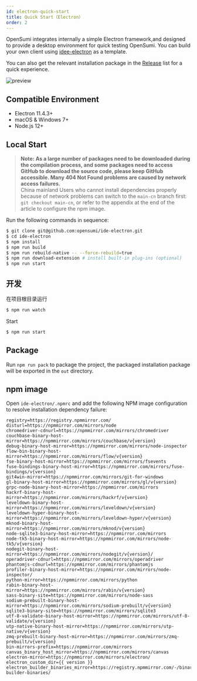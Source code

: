 ```yaml
---
id: electron-quick-start
title: Quick Start（Electron）
order: 2
---
```


OpenSumi integrates internally a simple Electron framework,and designed to provide a desktop environment for quick testing OpenSumi. You can build your own client using [idee-electron](https://github.com/opensumi/ide-electron) as a template.

You can also get the relevant installation package in the [Release](https://github.com/opensumi/ide-electron/releases) list for a quick experience.

![preview](https://img.alicdn.com/imgextra/i4/O1CN013APO901bevPEe8Ydx_!!6000000003491-2-tps-2478-1624.png)

## Compatible Environment 

- Electron 11.4.3+
- macOS & Windows 7+
- Node.js 12+

## Local Start

> **Note: As a large number of packages need to be downloaded during the compilation process, and some packages need to access GitHub to download the source code, please keep GitHub accessible.  Many 404 Not Found problems are caused by network access failures.**   
> China mainland Users who cannot install dependencies properly because of network problems can switch to the `main-cn` branch first: `git checkout main-cn`, or refer to the appendix at the end of the article to configure the npm image.

Run the following commands in sequence:

```bash
$ git clone git@github.com:opensumi/ide-electron.git
$ cd ide-electron
$ npm install
$ npm run build
$ npm run rebuild-native -- --force-rebuild=true
$ npm run download-extension # install built-in plug-ins (optional)  
$ npm run start
```

## 开发

在项目根目录运行

```bash
$ npm run watch
```

Start

```bash
$ npm run start
```

## Package

Run `npm run pack` to package the project, the packaged installation package will be exported in the `out` directory.   


## npm image
Open `ide-electron/.npmrc` and add the following NPM image configuration to resolve installation dependency failure:  
```config
registry=https://registry.npmmirror.com/
disturl=https://npmmirror.com/mirrors/node
chromedriver-cdnurl=https://npmmirror.com/mirrors/chromedriver
couchbase-binary-host-mirror=https://npmmirror.com/mirrors/couchbase/v{version}
debug-binary-host-mirror=https://npmmirror.com/mirrors/node-inspector
flow-bin-binary-host-mirror=https://npmmirror.com/mirrors/flow/v{version}
fse-binary-host-mirror=https://npmmirror.com/mirrors/fsevents
fuse-bindings-binary-host-mirror=https://npmmirror.com/mirrors/fuse-bindings/v{version}
git4win-mirror=https://npmmirror.com/mirrors/git-for-windows
gl-binary-host-mirror=https://npmmirror.com/mirrors/gl/v{version}
grpc-node-binary-host-mirror=https://npmmirror.com/mirrors
hackrf-binary-host-mirror=https://npmmirror.com/mirrors/hackrf/v{version}
leveldown-binary-host-mirror=https://npmmirror.com/mirrors/leveldown/v{version}
leveldown-hyper-binary-host-mirror=https://npmmirror.com/mirrors/leveldown-hyper/v{version}
mknod-binary-host-mirror=https://npmmirror.com/mirrors/mknod/v{version}
node-sqlite3-binary-host-mirror=https://npmmirror.com/mirrors
node-tk5-binary-host-mirror=https://npmmirror.com/mirrors/node-tk5/v{version}
nodegit-binary-host-mirror=https://npmmirror.com/mirrors/nodegit/v{version}/
operadriver-cdnurl=https://npmmirror.com/mirrors/operadriver
phantomjs-cdnurl=https://npmmirror.com/mirrors/phantomjs
profiler-binary-host-mirror=https://npmmirror.com/mirrors/node-inspector/
python-mirror=https://npmmirror.com/mirrors/python
rabin-binary-host-mirror=https://npmmirror.com/mirrors/rabin/v{version}
sass-binary-site=https://npmmirror.com/mirrors/node-sass
sodium-prebuilt-binary-host-mirror=https://npmmirror.com/mirrors/sodium-prebuilt/v{version}
sqlite3-binary-site=https://npmmirror.com/mirrors/sqlite3
utf-8-validate-binary-host-mirror=https://npmmirror.com/mirrors/utf-8-validate/v{version}
utp-native-binary-host-mirror=https://npmmirror.com/mirrors/utp-native/v{version}
zmq-prebuilt-binary-host-mirror=https://npmmirror.com/mirrors/zmq-prebuilt/v{version}
bin-mirrors-prefix=https://npmmirror.com/mirrors
canvas_binary_host_mirror=https://npmmirror.com/mirrors/canvas
electron-mirror=https://npmmirror.com/mirrors/electron/
electron_custom_dir={{ version }}
electron_builder_binaries_mirror=https://registry.npmmirror.com/-/binary/electron-builder-binaries/
```